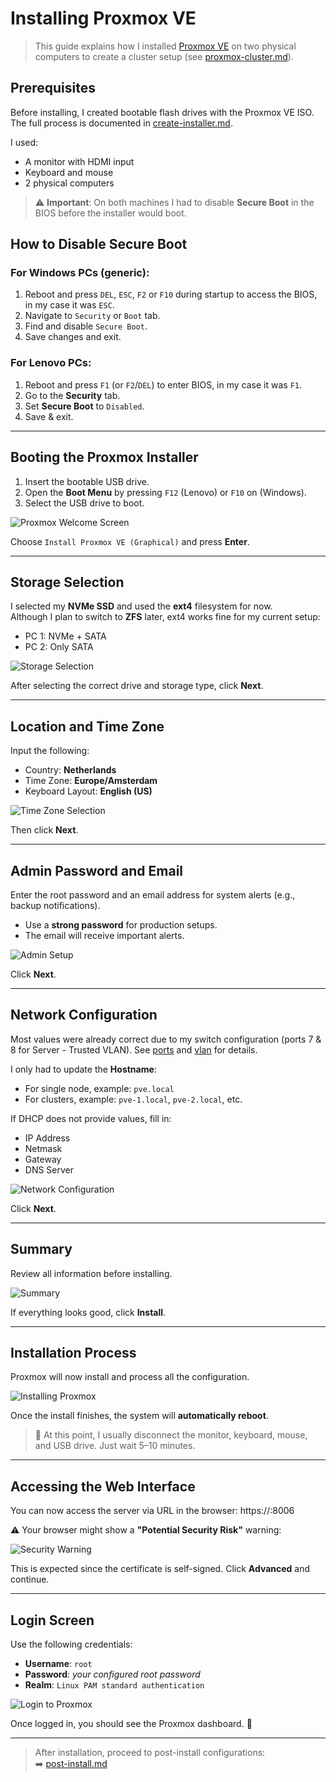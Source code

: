 # Installing Proxmox VE

> This guide explains how I installed [Proxmox VE](https://www.proxmox.com/en/proxmox-ve) on two physical computers to create a cluster setup (see [proxmox-cluster.md](proxmox-cluster.md)).

## Prerequisites

Before installing, I created bootable flash drives with the Proxmox VE ISO. The full process is documented in [create-installer.md](create-installer.md).

I used:
- A monitor with HDMI input
- Keyboard and mouse
- 2 physical computers

> ⚠️ **Important**: On both machines I had to disable **Secure Boot** in the BIOS before the installer would boot.

## How to Disable Secure Boot

### For Windows PCs (generic):

1. Reboot and press `DEL`, `ESC`, `F2` or `F10` during startup to access the BIOS, in my case it was `ESC`.
2. Navigate to `Security` or `Boot` tab.
3. Find and disable `Secure Boot`.
4. Save changes and exit.

### For Lenovo PCs:

1. Reboot and press `F1` (or `F2`/`DEL`) to enter BIOS, in my case it was `F1`.
2. Go to the **Security** tab.
3. Set **Secure Boot** to `Disabled`.
4. Save & exit.

---

## Booting the Proxmox Installer

1. Insert the bootable USB drive.
2. Open the **Boot Menu** by pressing `F12` (Lenovo) or `F10` on (Windows).
3. Select the USB drive to boot.

![Proxmox Welcome Screen](../images/proxmox-install/proxmox-welcome.png)

Choose `Install Proxmox VE (Graphical)` and press **Enter**.

---

## Storage Selection

I selected my **NVMe SSD** and used the **ext4** filesystem for now.  
Although I plan to switch to **ZFS** later, ext4 works fine for my current setup:

- PC 1: NVMe + SATA
- PC 2: Only SATA

![Storage Selection](../images/proxmox-install/proxmox-storage.png)

After selecting the correct drive and storage type, click **Next**.

---

## Location and Time Zone

Input the following:

- Country: **Netherlands**
- Time Zone: **Europe/Amsterdam**
- Keyboard Layout: **English (US)**

![Time Zone Selection](../images/proxmox-install/proxmox-tz.png)

Then click **Next**.

---

## Admin Password and Email

Enter the root password and an email address for system alerts (e.g., backup notifications).

- Use a **strong password** for production setups.
- The email will receive important alerts.

![Admin Setup](../images/proxmox-install/proxmox-admin.png)

Click **Next**.

---

## Network Configuration

Most values were already correct due to my switch configuration (ports 7 & 8 for Server - Trusted VLAN). See [ports](.../network/ports.md) and [vlan](.../network/vlan.md) for details.

I only had to update the **Hostname**:

- For single node, example: `pve.local`
- For clusters, example: `pve-1.local`, `pve-2.local`, etc.

If DHCP does not provide values, fill in:

- IP Address
- Netmask
- Gateway
- DNS Server

![Network Configuration](../images/proxmox-install/proxmox-network.png)

Click **Next**.

---

## Summary

Review all information before installing.

![Summary](../images/proxmox-install/proxmox-summary.png)

If everything looks good, click **Install**.

---

## Installation Process

Proxmox will now install and process all the configuration.

![Installing Proxmox](../images/proxmox-install/proxmox-installing.png)

Once the install finishes, the system will **automatically reboot**.

> 🔌 At this point, I usually disconnect the monitor, keyboard, mouse, and USB drive. Just wait 5–10 minutes.

---

## Accessing the Web Interface

You can now access the server via URL in the browser: https://<your-ip>:8006

⚠️ Your browser might show a **"Potential Security Risk"** warning:

![Security Warning](../images/proxmox-install/proxmox-risky.png)

This is expected since the certificate is self-signed. Click **Advanced** and continue.

---

## Login Screen

Use the following credentials:

- **Username**: `root`
- **Password**: *your configured root password*
- **Realm**: `Linux PAM standard authentication`

![Login to Proxmox](../images/proxmox-install/proxmox-url.png)

Once logged in, you should see the Proxmox dashboard. 🎉

---

>After installation, proceed to post-install configurations:  
>➡️ [post-install.md](post-install.md)


